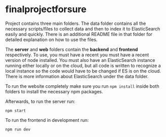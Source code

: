 ﻿# finalprojectforsure
Project contains three main folders.
The data folder contains all the necessary scripts/files to collect data and then to index it to ElasticSearch easily and quickly. There is an additional README file in that folder for detailed explanation on how to use the files.

The **server** and **web** folders contain the **backend** and **frontend** respectively. To use, you must have a recent you must have a recent version of node installed. You must also have an ElasticSearch instance running either locally or on the cloud, but all code is written to recognize a local instance so the code would have to be changed if ES is on the cloud. There is more information about ElasticSearch under the data folder.

To run the website completely make sure you run ```npm install``` inside both folders to install the necessary npm packages.

Afterwards, to run the server run:
```
npm start
```

To run the frontend in development run:
```
npm run dev
```
